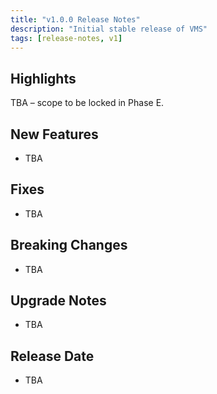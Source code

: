 ```yaml
---
title: "v1.0.0 Release Notes"
description: "Initial stable release of VMS"
tags: [release-notes, v1]
---
```


## Highlights

TBA – scope to be locked in Phase E.

## New Features

- TBA

## Fixes

- TBA

## Breaking Changes

- TBA

## Upgrade Notes

- TBA

## Release Date

- TBA


